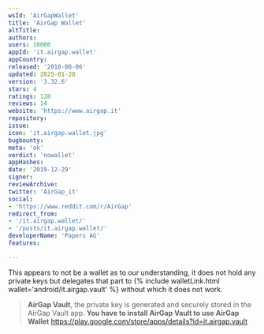 ```yaml
---
wsId: 'AirGapWallet'
title: 'AirGap Wallet'
altTitle: 
authors: 
users: 10000
appId: 'it.airgap.wallet'
appCountry: 
released: '2018-08-06'
updated: 2025-01-28
version: '3.32.6'
stars: 4
ratings: 128
reviews: 14
website: 'https://www.airgap.it'
repository: 
issue: 
icon: 'it.airgap.wallet.jpg'
bugbounty: 
meta: 'ok'
verdict: 'nowallet'
appHashes: 
date: '2019-12-29'
signer: 
reviewArchive: 
twitter: 'AirGap_it'
social:
- 'https://www.reddit.com/r/AirGap'
redirect_from:
- '/it.airgap.wallet/'
- '/posts/it.airgap.wallet/'
developerName: 'Papers AG'
features: 

---
```


This appears to not be a wallet as to our understanding, it does not hold any
private keys but delegates that part to {% include walletLink.html wallet='android/it.airgap.vault' %}
without which it does not work.

> **AirGap Vault**, the private key is generated and securely stored in the
  AirGap Vault app. **You have to install AirGap Vault to use AirGap Wallet**
  https://play.google.com/store/apps/details?id=it.airgap.vault
  
